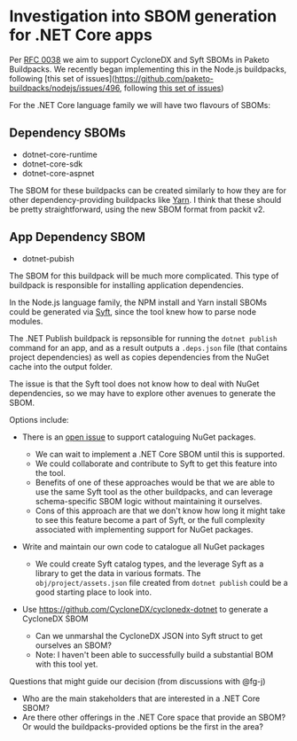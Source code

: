 # Investigation into SBOM generation for .NET Core apps

Per [RFC 0038](https://github.com/paketo-buildpacks/rfcs/blob/932d89a970bea06c002496dbd6c7e3812ccab788/text/0038-cdx-syft-sbom.md)
we aim to support CycloneDX and Syft SBOMs in Paketo Buildpacks. We recently
began implementing this in the Node.js buildpacks, following [this set of
issues](https://github.com/paketo-buildpacks/nodejs/issues/496, following [this
set of issues](https://github.com/paketo-buildpacks/nodejs/issues/496))

For the .NET Core language family we will have two flavours of SBOMs:

## Dependency SBOMs
* dotnet-core-runtime
* dotnet-core-sdk
* dotnet-core-aspnet

The SBOM for these buildpacks can be created similarly to how they are for
other dependency-providing buildpacks like
[Yarn](https://github.com/paketo-buildpacks/yarn/pull/182).
I think that these should be pretty straightforward, using the new SBOM format
from packit v2.

## App Dependency SBOM
* dotnet-pubish

The SBOM for this buildpack will be much more complicated. This type of
buildpack is responsible for installing application dependencies.

In the Node.js language family, the NPM install and Yarn install SBOMs could be
generated via [Syft](https://github.com/anchore/syft), since the tool knew how
to parse node modules.

The .NET Publish buildpack is repsonsible for running the `dotnet publish`
command for an app, and as a result outputs a `.deps.json` file (that contains
project dependencies) as well as copies dependencies from the NuGet cache into
the output folder.

The issue is that the Syft tool does not know how to deal with NuGet
dependencies, so we may have to explore other avenues to generate the SBOM.

Options include:

- There is an [open issue](https://github.com/anchore/syft/issues/373) to support cataloguing NuGet packages.
  - We can wait to implement a .NET Core SBOM until this is supported.
  - We could collaborate and contribute to Syft to get this feature into the tool.
  - Benefits of one of these approaches would be that we are able to use the
    same Syft tool as the other buildpacks, and can leverage schema-specific
    SBOM logic without maintaining it ourselves.
  - Cons of this approach are that we don't know how long it might take to see
    this feature become a part of Syft, or the full complexity associated with
    implementing support for NuGet packages.

- Write and maintain our own code to catalogue all NuGet packages
  - We could create Syft catalog types, and the leverage Syft as a library to get the
    data in various formats. The `obj/project/assets.json` file created from
    `dotnet publish` could be a good starting place to look into.

- Use https://github.com/CycloneDX/cyclonedx-dotnet to generate a CycloneDX SBOM
  - Can we unmarshal the CycloneDX JSON into Syft struct to get ourselves an SBOM?
  - Note: I haven't been able to successfully build a substantial BOM with this tool yet.

Questions that might guide our decision (from discussions with @fg-j)
- Who are the main stakeholders that are interested in a .NET Core SBOM?
- Are there other offerings in the .NET Core space that provide an SBOM? Or
  would the buildpacks-provided options be the first in the area?
